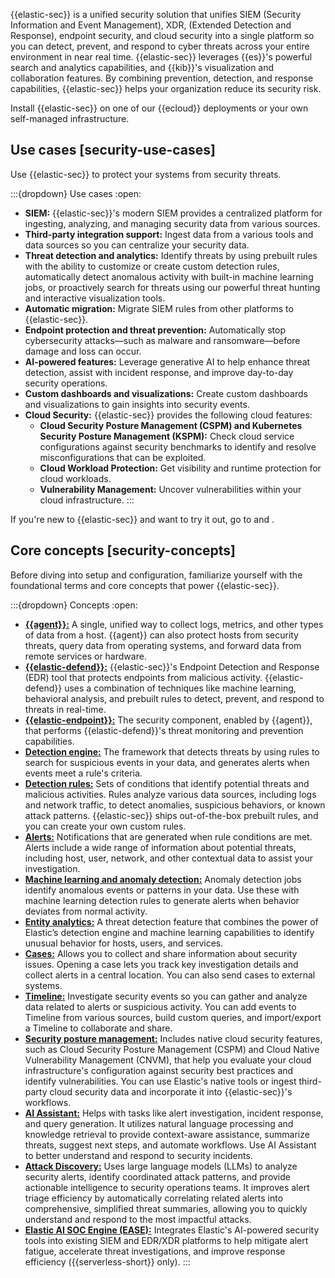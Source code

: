 {{elastic-sec}} is a unified security solution that unifies SIEM (Security Information and Event Management), XDR, (Extended Detection and Response), endpoint security, and cloud security into a single platform so you can detect, prevent, and respond to cyber threats across your entire environment in near real time.
{{elastic-sec}} leverages {{es}}'s powerful search and analytics capabilities, and {{kib}}'s visualization and collaboration features.
By combining prevention, detection, and response capabilities, {{elastic-sec}} helps your organization reduce its security risk.

Install {{elastic-sec}} on one of our {{ecloud}} deployments or your own self-managed infrastructure.  

## Use cases [security-use-cases]

Use {{elastic-sec}} to protect your systems from security threats.

:::{dropdown} Use cases
:open:

* **SIEM:** {{elastic-sec}}'s modern SIEM provides a centralized platform for ingesting, analyzing, and managing security data from various sources. 
* **Third-party integration support:** Ingest data from a various tools and data sources so you can centralize your security data.
* **Threat detection and analytics:** Identify threats by using prebuilt rules with the ability to customize or create custom detection rules, automatically detect anomalous activity with built-in machine learning jobs, or proactively search for threats using our powerful threat hunting and interactive visualization tools. 
* **Automatic migration:** Migrate SIEM rules from other platforms to {{elastic-sec}}. 
* **Endpoint protection and threat prevention:** Automatically stop cybersecurity attacks—such as malware and ransomware—before damage and loss can occur.
* **AI-powered features:** Leverage generative AI to help enhance threat detection, assist with incident response, and improve day-to-day security operations.
* **Custom dashboards and visualizations:** Create custom dashboards and visualizations to gain insights into security events.
* **Cloud Security:** {{elastic-sec}} provides the following cloud features:
  * **Cloud Security Posture Management (CSPM) and Kubernetes Security Posture Management (KSPM):** Check cloud service configurations against security benchmarks to identify and resolve misconfigurations that can be exploited.
  * **Cloud Workload Protection:** Get visibility and runtime protection for cloud workloads.
  * **Vulnerability Management:** Uncover vulnerabilities within your cloud infrastructure.
:::

If you're new to {{elastic-sec}} and want to try it out, go to [](/solutions/security/get-started.md) and [](/solutions/security/get-started/quickstarts.md).

## Core concepts [security-concepts]

Before diving into setup and configuration, familiarize yourself with the foundational terms and core concepts that power {{elastic-sec}}.

:::{dropdown} Concepts
:open: 

* [**{{agent}}:**](/reference/fleet/index.md#elastic-agent) A single, unified way to collect logs, metrics, and other types of data from a host. {{agent}} can also protect hosts from security threats, query data from operating systems, and forward data from remote services or hardware. 
* [**{{elastic-defend}}:**](/solutions/security/configure-elastic-defend/install-elastic-defend.md) {{elastic-sec}}'s Endpoint Detection and Response (EDR) tool that protects endpoints from malicious activity. {{elastic-defend}} uses a combination of techniques like machine learning, behavioral analysis, and prebuilt rules to detect, prevent, and respond to threats in real-time.
* [**{{elastic-endpoint}}:**](/solutions/security/manage-elastic-defend/elastic-endpoint-self-protection-features.md) The security component, enabled by {{agent}}, that performs {{elastic-defend}}'s threat monitoring and prevention capabilities. 
* [**Detection engine:**](/solutions/security/detect-and-alert.md) The framework that detects threats by using rules to search for suspicious events in your data, and generates alerts when events meet a rule's criteria.
* [**Detection rules:**](/solutions/security/detect-and-alert/about-detection-rules.md) Sets of conditions that identify potential threats and malicious activities. Rules analyze various data sources, including logs and network traffic, to detect anomalies, suspicious behaviors, or known attack patterns. {{elastic-sec}} ships out-of-the-box prebuilt rules, and you can create your own custom rules. 
* [**Alerts:**](/solutions/security/detect-and-alert/manage-detection-alerts.md) Notifications that are generated when rule conditions are met. Alerts include a wide range of information about potential threats, including host, user, network, and other contextual data to assist your investigation.  
* [**Machine learning and anomaly detection:**](/solutions/security/advanced-entity-analytics/anomaly-detection.md) Anomaly detection jobs identify anomalous events or patterns in your data. Use these with machine learning detection rules to generate alerts when behavior deviates from normal activity.
* [**Entity analytics:**](/solutions/security/advanced-entity-analytics/overview.md) A threat detection feature that combines the power of Elastic’s detection engine and machine learning capabilities to identify unusual behavior for hosts, users, and services. 
* [**Cases:**](/solutions/security/investigate/cases.md) Allows you to collect and share information about security issues. Opening a case lets you track key investigation details and collect alerts in a central location. You can also send cases to external systems.
* [**Timeline:**](/solutions/security/investigate/timeline.md) Investigate security events so you can gather and analyze data related to alerts or suspicious activity. You can add events to Timeline from various sources, build custom queries, and import/export a Timeline to collaborate and share. 
* [**Security posture management:**](/solutions/security/cloud.md) Includes native cloud security features, such as Cloud Security Posture Management (CSPM) and Cloud Native Vulnerability Management (CNVM), that help you evaluate your cloud infrastructure's configuration against security best practices and identify vulnerabilities. You can use Elastic's native tools or ingest third-party cloud security data and incorporate it into {{elastic-sec}}'s workflows.
* [**AI Assistant:**](/solutions/security/ai/ai-assistant.md) Helps with tasks like alert investigation, incident response, and query generation. It utilizes natural language processing and knowledge retrieval to provide context-aware assistance, summarize threats, suggest next steps, and automate workflows. Use AI Assistant to better understand and respond to security incidents.
* [**Attack Discovery:**](/solutions/security/ai/attack-discovery.md) Uses large language models (LLMs) to analyze security alerts, identify coordinated attack patterns, and provide actionable intelligence to security operations teams. It improves alert triage efficiency by automatically correlating related alerts into comprehensive, simplified threat summaries, allowing you to quickly understand and respond to the most impactful attacks.
* [**Elastic AI SOC Engine (EASE):**](/solutions/security/ai/ease/ease-intro.md) Integrates Elastic's AI-powered security tools into existing SIEM and EDR/XDR platforms to help mitigate alert fatigue, accelerate threat investigations, and improve response efficiency ({{serverless-short}} only).
:::